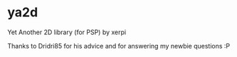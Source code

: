 ya2d
====

Yet Another 2D library (for PSP) by xerpi


Thanks to Dridri85 for his advice and for answering my newbie questions :P
